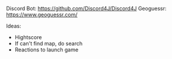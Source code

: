 Discord Bot: https://github.com/Discord4J/Discord4J
Geoguessr: https://www.geoguessr.com/

Ideas: 
- Hightscore
- If can't find map, do search
- Reactions to launch game
 
